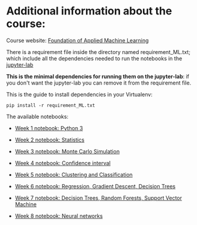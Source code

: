 # Additional information about the course:

Course website: [Foundation of Applied Machine Learning](https://abtinshahidi.github.io/teaching/2019-summer-foundation-machine-learning)

There is a requirement file inside the directory named requirement_ML.txt; which include all the dependencies needed to run the notebooks in the [jupyter-lab](https://github.com/jupyterlab/jupyterlab)

**This is the minimal dependencies for running them on the jupyter-lab**: if you don't want the jupyter-lab  you can remove it from the requirement file.

This is the guide to install dependencies in your Virtualenv:
```shell
pip install -r requirement_ML.txt
```


The available notebooks:

* [Week 1 notebook: Python 3](https://github.com/abtinshahidi/Foundation_applied_machine_learning/blob/master/notebooks/week1/week1.ipynb)

* [Week 2 notebook: Statistics](https://github.com/abtinshahidi/Foundation_applied_machine_learning/blob/master/notebooks/week2/week2.ipynb)


* [Week 3 notebook: Monte Carlo Simulation](https://github.com/abtinshahidi/Foundation_applied_machine_learning/blob/master/notebooks/week3/week3.ipynb)


* [Week 4 notebook: Confidence interval](https://github.com/abtinshahidi/Foundation_applied_machine_learning/blob/master/notebooks/week4/week4.ipynb)


* [Week 5 notebook: Clustering and Classification](https://github.com/abtinshahidi/Foundation_applied_machine_learning/blob/master/notebooks/week5/week5.ipynb)


* [Week 6 notebook: Regression, Gradient Descent, Decision Trees](https://github.com/abtinshahidi/Foundation_applied_machine_learning/blob/master/notebooks/week6/week6.ipynb)


* [Week 7 notebook: Decision Trees, Random Forests, Support Vector Machine](https://github.com/abtinshahidi/Foundation_applied_machine_learning/blob/master/notebooks/week7/week7.ipynb)


* [Week 8 notebook: Neural networks](https://github.com/abtinshahidi/Foundation_applied_machine_learning/blob/master/notebooks/week8/week8.ipynb)
